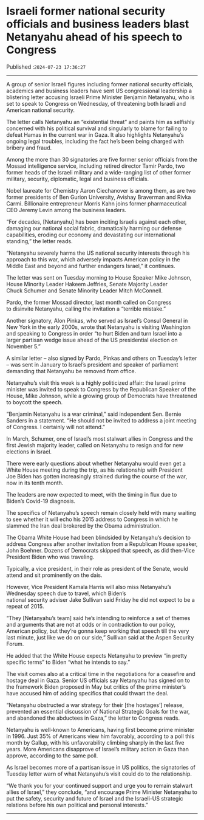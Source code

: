 # Israeli former national security officials and business leaders blast Netanyahu ahead of his speech to Congress

Published :`2024-07-23 17:36:27`

---

A group of senior Israeli figures including former national security officials, academics and business leaders have sent US congressional leadership a blistering letter accusing Israeli Prime Minister Benjamin Netanyahu, who is set to speak to Congress on Wednesday, of threatening both Israeli and American national security.

The letter calls Netanyahu an “existential threat” and paints him as selfishly concerned with his political survival and singularly to blame for failing to defeat Hamas in the current war in Gaza. It also highlights Netanyahu’s ongoing legal troubles, including the fact he’s been being charged with bribery and fraud.

Among the more than 30 signatories are five former senior officials from the Mossad intelligence service, including retired director Tamir Pardo, two former heads of the Israeli military and a wide-ranging list of other former military, security, diplomatic, legal and business officials.

Nobel laureate for Chemistry Aaron Ciechanover is among them, as are two former presidents of Ben Gurion University, Avishay Braverman and Rivka Carmi. Billionaire entrepreneur Morris Kahn joins former pharmaceutical CEO Jeremy Levin among the business leaders.

“For decades, [Netanyahu] has been inciting Israelis against each other, damaging our national social fabric, dramatically harming our defense capabilities, eroding our economy and devastating our international standing,” the letter reads.

“Netanyahu severely harms the US national security interests through his approach to this war, which adversely impacts American policy in the Middle East and beyond and further endangers Israel,” it continues.

The letter was sent on Tuesday morning to House Speaker Mike Johnson, House Minority Leader Hakeem Jeffries, Senate Majority Leader Chuck Schumer and Senate Minority Leader Mitch McConnell.

Pardo, the former Mossad director, last month called on Congress to disinvite Netanyahu, calling the invitation a “terrible mistake.”

Another signatory, Alon Pinkas, who served as Israel’s Consul General in New York in the early 2000s, wrote that Netanyahu is visiting Washington and speaking to Congress in order “to hurt Biden and turn Israel into a larger partisan wedge issue ahead of the US presidential election on November 5.”

A similar letter – also signed by Pardo, Pinkas and others on Tuesday’s letter – was sent in January to Israel’s president and speaker of parliament demanding that Netanyahu be removed from office.

Netanyahu’s visit this week is a highly politicized affair: the Israeli prime minister was invited to speak to Congress by the Republican Speaker of the House, Mike Johnson, while a growing group of Democrats have threatened to boycott the speech.

”Benjamin Netanyahu is a war criminal,” said independent Sen. Bernie Sanders in a statement. “He should not be invited to address a joint meeting of Congress. I certainly will not attend.”

In March, Schumer, one of Israel’s most stalwart allies in Congress and the first Jewish majority leader, called on Netanyahu to resign and for new elections in Israel.

There were early questions about whether Netanyahu would even get a White House meeting during the trip, as his relationship with President Joe Biden has gotten increasingly strained during the course of the war, now in its tenth month.

The leaders are now expected to meet, with the timing in flux due to Biden’s Covid-19 diagnosis.

The specifics of Netanyahu’s speech remain closely held with many waiting to see whether it will echo his 2015 address to Congress in which he slammed the Iran deal brokered by the Obama administration.

The Obama White House had been blindsided by Netanyahu’s decision to address Congress after another invitation from a Republican House speaker, John Boehner. Dozens of Democrats skipped that speech, as did then-Vice President Biden who was traveling.

Typically, a vice president, in their role as president of the Senate, would attend and sit prominently on the dais.

However, Vice President Kamala Harris will also miss Netanyahu’s Wednesday speech due to travel, which Biden’s national security adviser Jake Sullivan said Friday he did not expect to be a repeat of 2015.

“They [Netanyahu’s team] said he’s intending to reinforce a set of themes and arguments that are not at odds or in contradiction to our policy, American policy, but they’re gonna keep working that speech till the very last minute, just like we do on our side,” Sullivan said at the Aspen Security Forum.

He added that the White House expects Netanyahu to preview “in pretty specific terms” to Biden “what he intends to say.”

The visit comes also at a critical time in the negotiations for a ceasefire and hostage deal in Gaza. Senior US officials say Netanyahu has signed on to the framework Biden proposed in May but critics of the prime minister’s have accused him of adding specifics that could thwart the deal.

“Netanyahu obstructed a war strategy for their [the hostages’] release, prevented an essential discussion of National Strategic Goals for the war, and abandoned the abductees in Gaza,” the letter to Congress reads.

Netanyahu is well-known to Americans, having first become prime minister in 1996. Just 35% of Americans view him favorably, according to a poll this month by Gallup, with his unfavorability climbing sharply in the last five years. More Americans disapprove of Israel’s military action in Gaza than approve, according to the same poll.

As Israel becomes more of a partisan issue in US politics, the signatories of Tuesday letter warn of what Netanyahu’s visit could do to the relationship.

“We thank you for your continued support and urge you to remain stalwart allies of Israel,” they conclude, “and encourage Prime Minister Netanyahu to put the safety, security and future of Israel and the Israeli-US strategic relations before his own political and personal interests.”

---


